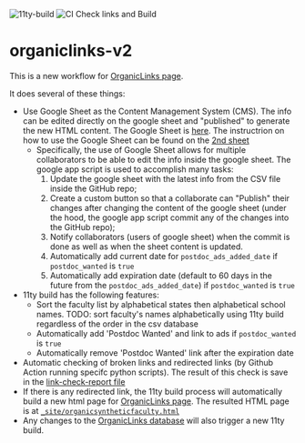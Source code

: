 ![11ty-build](https://github.com/khoivan88/organiclinks-v2/workflows/11ty-build/badge.svg)
![CI Check links and Build](https://github.com/khoivan88/organiclinks-v2/workflows/CI%20Check%20links%20and%20Build/badge.svg)


# organiclinks-v2

This is a new workflow for [OrganicLinks page](https://www.organicdivision.org/organicsyntheticfaculty/).

It does several of these things:

- Use Google Sheet as the Content Management System (CMS). The info can be edited directly on the google sheet and "published" to generate the new HTML content. The Google Sheet is [here](https://docs.google.com/spreadsheets/d/1_9Y1I1gU1isijy3ljXOKA8C2NM5mbM5tqDEwI6tuWC8/edit#gid=0). The instructrion on how to use the Google Sheet can be found on the [2nd sheet](https://docs.google.com/spreadsheets/d/1_9Y1I1gU1isijy3ljXOKA8C2NM5mbM5tqDEwI6tuWC8/edit#gid=374082547)
  - Specifically, the use of Google Sheet allows for multiple collaborators to be able to edit the info inside the google sheet. The google app script is used to accomplish many tasks:
    1. Update the google sheet with the latest info from the CSV file inside the GitHub repo;
    2. Create a custom button so that a collaborate can "Publish" their changes after changing the content of the google sheet (under the hood, the google app script commit any of the changes into the GitHub repo);
    3. Notify collaborators (users of google sheet) when the commit is done as well as when the sheet content is updated.
    4. Automatically add current date for `postdoc_ads_added_date` if `postdoc_wanted` is `true`
    5. Automatically add expiration date (default to 60 days in the future from the `postdoc_ads_added_date`) if `postdoc_wanted` is `true`
- 11ty build has the following features:
  - Sort the faculty list by alphabetical states then alphabetical school names. TODO: sort faculty's names alphabetically using 11ty build regardless of the order in the csv database
  - Automatically add 'Postdoc Wanted' and link to ads if `postdoc_wanted` is `true`
  - Automatically remove 'Postdoc Wanted' link after the expiration date
- Automatic checking of broken links and redirected links (by Github Action running specifc python scripts). The result of this check is save in the [link-check-report file](data/link_check_report.csv)
- If there is any redirected link, the 11ty build process will automatically build a new html page for [OrganicLinks page](https://www.organicdivision.org/organicsyntheticfaculty/). The resulted HTML page is at [`_site/organicsyntheticfaculty.html`](_site/organicsyntheticfaculty.html)
- Any changes to the [OrganicLinks database](data/organiclinks_db.csv) will also trigger a new 11ty build.
